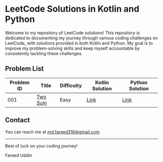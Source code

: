 # LeetCode Solutions in Kotlin and Python

Welcome to my repository of LeetCode solutions! This repository is dedicated to documenting my journey through various coding challenges on LeetCode, with solutions provided in both Kotlin and Python. My goal is to improve my problem-solving skills and keep myself accountable by consistently tackling these challenges.

## Problem List

| Problem ID | Title | Difficulty | Kotlin Solution | Python Solution |
|------------|-------|------------|-----------------|-----------------|
| 001        | [Two Sum](https://leetcode.com/problems/two-sum/) | Easy | [Link](./Kotlin/TwoSum.kt) | [Link](./Python/TwoSum.py) |

## Contact

You can reach me at md.fareed316@gmail.com

---

Best of luck on your coding journey!

Fareed Uddin